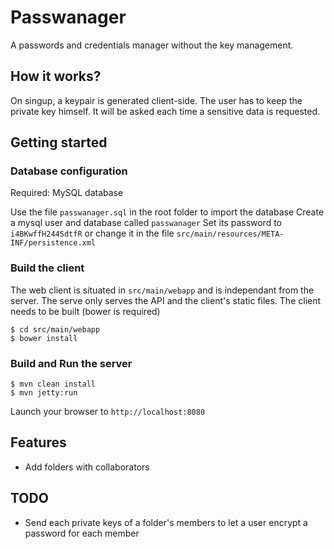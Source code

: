 # Passwanager
A passwords and credentials manager without the key management.

## How it works?
On singup, a keypair is generated client-side. The user has to keep the private key himself. It will be asked each time a sensitive data is requested.

## Getting started

### Database configuration
Required: MySQL database

Use the file `passwanager.sql` in the root folder to import the database
Create a mysql user and database called `passwanager`
Set its password to `i4BKwffH244SdtfR` or change it in the file `src/main/resources/META-INF/persistence.xml`

### Build the client
The web client is situated in `src/main/webapp` and is independant from the server. The serve only serves the API and the client's static files.
The client needs to be built (bower is required)
```
$ cd src/main/webapp
$ bower install
```

### Build and Run the server

```
$ mvn clean install
$ mvn jetty:run
```

Launch your browser to `http://localhost:8080`

## Features
* Add folders with collaborators

## TODO
* Send each private keys of a folder's members to let a user encrypt a password for each member
